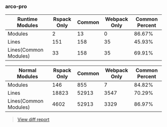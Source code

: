 ### arco-pro

| Runtime Modules       | Rspack Only | Common | Webpack Only | Common Percent | 
|-----------------------|-------------|--------|--------------|----------------| 
| Modules               | 2           | 13     | 0            | 86.67%         | 
| Lines                 | 151         | 158    | 35           | 45.93%         | 
| Lines(Common Modules) | 33          | 158    | 35           | 69.91%         | 


| Normal Modules        | Rspack Only | Common | Webpack Only | Common Percent | 
|-----------------------|-------------|--------|--------------|----------------| 
| Modules               | 146         | 855    | 7            | 84.82%         | 
| Lines                 | 18823       | 52913  | 3547         | 70.29%         | 
| Lines(Common Modules) | 4602        | 52913  | 3329         | 86.97%         | 


> [View diff report](https://web-infra-dev.github.io/rspack-report-website/diff/7140051122/diff_arco-pro.html)

